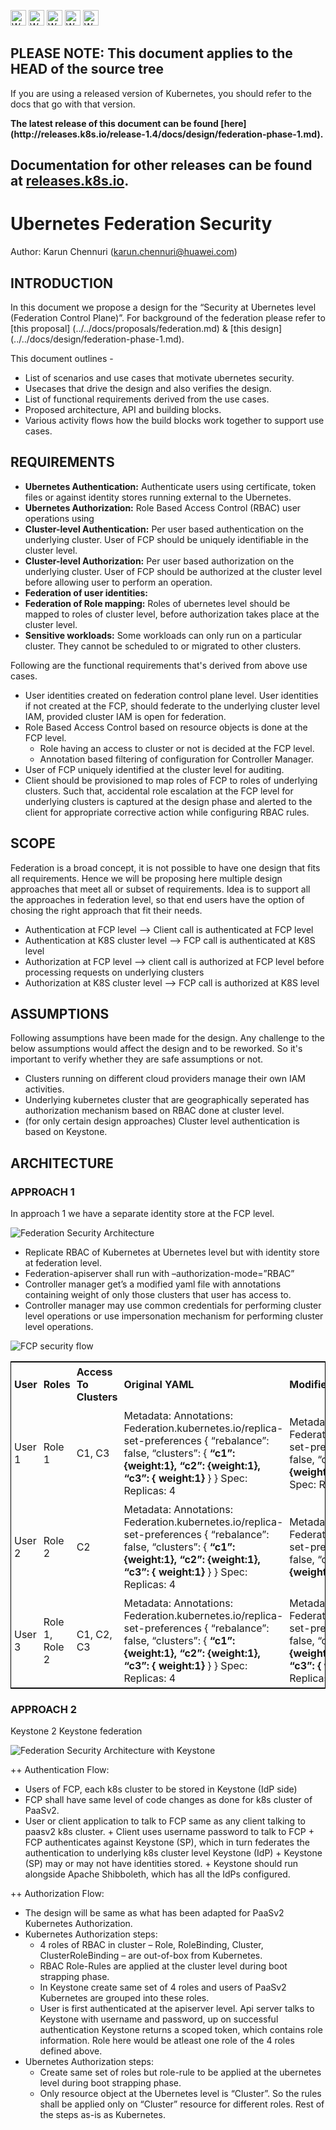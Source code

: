 <!-- BEGIN MUNGE: UNVERSIONED_WARNING -->

<!-- BEGIN STRIP_FOR_RELEASE -->

<img src="http://kubernetes.io/kubernetes/img/warning.png" alt="WARNING"
     width="25" height="25">
<img src="http://kubernetes.io/kubernetes/img/warning.png" alt="WARNING"
     width="25" height="25">
<img src="http://kubernetes.io/kubernetes/img/warning.png" alt="WARNING"
     width="25" height="25">
<img src="http://kubernetes.io/kubernetes/img/warning.png" alt="WARNING"
     width="25" height="25">
<img src="http://kubernetes.io/kubernetes/img/warning.png" alt="WARNING"
     width="25" height="25">

<h2>PLEASE NOTE: This document applies to the HEAD of the source tree</h2>

If you are using a released version of Kubernetes, you should
refer to the docs that go with that version.

<!-- TAG RELEASE_LINK, added by the munger automatically -->
<strong>
The latest release of this document can be found
[here](http://releases.k8s.io/release-1.4/docs/design/federation-phase-1.md).

Documentation for other releases can be found at
[releases.k8s.io](http://releases.k8s.io).
</strong>
--

<!-- END STRIP_FOR_RELEASE -->

<!-- END MUNGE: UNVERSIONED_WARNING -->

# Ubernetes Federation Security

Author: Karun Chennuri (karun.chennuri@huawei.com)

## INTRODUCTION

In this document we propose a design for the “Security at Ubernetes level (Federation Control Plane)”. For background of the federation please refer to [this proposal] (../../docs/proposals/federation.md) & [this design] (../../docs/design/federation-phase-1.md). 

This document outlines -

* List of scenarios and use cases that motivate ubernetes security.
* Usecases that drive the design and also verifies the design.
* List of functional requirements derived from the use cases.
* Proposed architecture, API and building blocks.
* Various activity flows how the build blocks work together to support use cases.

## REQUIREMENTS

+ **Ubernetes Authentication:** Authenticate users using certificate, token files or against identity stores running external to the Ubernetes.
+ **Ubernetes Authorization:** Role Based Access Control (RBAC) user operations using 
+ **Cluster-level Authentication:** Per user based authentication on the underlying cluster. User of FCP should be uniquely identifiable in the cluster level.
+ **Cluster-level Authorization:** Per user based authorization on the underlying cluster. User of FCP should be authorized at the cluster level before allowing user to perform an operation.
+ **Federation of user identities:** 
+ **Federation of Role mapping:** Roles of ubernetes level should be mapped to roles of cluster level, before authorization takes place at the cluster level.
+ **Sensitive workloads:** Some workloads can only run on a particular cluster. They cannot be scheduled to or migrated to other clusters. 

Following are the functional requirements that's derived from above use cases.
+ User identities created on federation control plane level. User identities if not created at the FCP, should federate to the underlying cluster level IAM, provided cluster IAM is open for federation.
+ Role Based Access Control based on resource objects is done at the FCP level.
	+ Role having an access to cluster or not is decided at the FCP level.
	+ Annotation based filtering of configuration for Controller Manager.
+ User of FCP uniquely identified at the cluster level for auditing.
+ Client should be provisioned to map roles of FCP to roles of underlying clusters. Such that, accidental role escalation at the FCP level for underlying clusters is captured at the design phase and alerted to the client for appropriate corrective action while configuring RBAC rules.

## SCOPE

Federation is a broad concept, it is not possible to have one design that fits all requirements. Hence we will be proposing here multiple design approaches that meet all or subset of requirements. Idea is to support all the approaches in federation level, so that end users have the option of chosing the right approach that fit their needs. 

+	Authentication at FCP level --> Client call is authenticated at FCP level
+	Authentication at K8S cluster level --> FCP call is authenticated at K8S level
+	Authorization at FCP level --> client call is authorized at FCP level before processing requests on underlying clusters
+	Authorization at K8S cluster level --> FCP call is authorized at K8S level


## ASSUMPTIONS

Following assumptions have been made for the design. Any challenge to the below assumptions would affect the design and to be reworked.
So it's important to verify whether they are safe assumptions or not.
* Clusters running on different cloud providers manage their own IAM activities.
* Underlying kubernetes cluster that are geographically seperated has authorization mechanism based on RBAC done at cluster level.
* (for only certain design approaches) Cluster level authentication is based on Keystone.


## ARCHITECTURE


### APPROACH 1
In approach 1 we have a separate identity store at the FCP level. 

![Federation Security Architecture](FCP_authn_authz_flow.png)

+	Replicate RBAC of Kubernetes at Ubernetes level but with identity store at federation level.
+	Federation-apiserver shall run with –authorization-mode=”RBAC”
+	Controller manager get’s a modified yaml file with annotations containing weight of only those clusters that user has access to. 
+	Controller manager may use common credentials for performing cluster level operations or use impersonation mechanism for performing cluster level operations.

![FCP security flow](FCP_Design_1.png)

<table style="border:1px solid #000000;border-collapse:collapse;">
<tbody>
<tr>
<td style="padding:5px;"><b>User</b><br>
</td>
<td style="padding:5px;"><b>Roles</b><br>
</td>
<td style="padding:5px;"><b>Access To Clusters</b><br>
</td>
<td style="padding:5px;"><b>Original YAML</b><br>
</td>
<td style="padding:5px;"><b>Modified YAML</b><br>
</td>
</tr>
<tr>
<td style="padding:5px;">User 1<br>
</td>
<td style="padding:5px;">Role 1<br>
</td>
<td style="padding:5px;">C1, C3<br>
</td>
<td style="padding:5px;">Metadata:
  Annotations:
    Federation.kubernetes.io/replica-set-preferences 
    {
       “rebalance”: false,
       “clusters”: {
       <b> “c1”: {weight:1},
        “c2”: {weight:1},
        “c3”: { weight:1}</b>
      }
   }
Spec:
   Replicas: 4
<br>
</td>
<td style="padding:5px;">Metadata:
  Annotations:
    Federation.kubernetes.io/replica-set-preferences 
    {
       “rebalance”: false,
       “clusters”: {
       <b> “c1”: {weight:1},
        “c3”: { weight:1} </b>
      }
   }
Spec:
   Replicas: 4
<br>
</td>
</tr>

<tr>
<td style="padding:5px;">User 2<br>
</td>
<td style="padding:5px;">Role 2<br>
</td>
<td style="padding:5px;">C2<br>
</td>
<td style="padding:5px;">Metadata:
  Annotations:
    Federation.kubernetes.io/replica-set-preferences 
    {
       “rebalance”: false,
       “clusters”: {
        <b>“c1”: {weight:1},
        “c2”: {weight:1},
        “c3”: { weight:1}</b>
      }
   }
Spec:
   Replicas: 4

<br>
</td>
<td style="padding:5px;">Metadata:
  Annotations:
    Federation.kubernetes.io/replica-set-preferences 
    {
       “rebalance”: false,
       “clusters”: {
        <b>“c2”: {weight:1}</b>
      }
   }
Spec:
   Replicas: 4

<br>
</td>
</tr>

<tr>
<td style="padding:5px;">User 3<br>
</td>
<td style="padding:5px;">Role 1, Role 2<br>
</td>
<td style="padding:5px;">C1, C2, C3<br>
</td>
<td style="padding:5px;">Metadata:
  Annotations:
    Federation.kubernetes.io/replica-set-preferences 
    {
       “rebalance”: false,
       “clusters”: {
       <b> “c1”: {weight:1},
        “c2”: {weight:1},
        “c3”: { weight:1}</b>
      }
   }
Spec:
   Replicas: 4


<br>
</td>
<td style="padding:5px;">Metadata:
  Annotations:
    Federation.kubernetes.io/replica-set-preferences 
    {
       “rebalance”: false,
       “clusters”: {
       <b> “c1”: {weight:1},
        “c2”: {weight:1},
        “c3”: { weight:1}</b>
      }
   }
Spec:
   Replicas: 4

<br>
</td>
</tr>


</tbody>
</table>


### APPROACH 2
Keystone 2 Keystone federation


![Federation Security Architecture with Keystone](FCP_Design_2.png)

++	Authentication Flow:
+	Users of FCP, each k8s cluster to be stored in Keystone (IdP side)
+	FCP shall have same level of code changes as done for k8s cluster of PaaSv2.
+	User or client application to talk to FCP same as any client talking to paasv2 k8s cluster.
		+	Client uses username password to talk to FCP
		+	FCP authenticates against Keystone (SP), which in turn federates the authentication to underlying k8s cluster level Keystone (IdP)
		+	Keystone (SP) may or may not have identities stored. 
		+	Keystone should run alongside Apache Shibboleth, which has all the IdPs configured.

++	Authorization Flow:
+	The design will be same as what has been adapted for PaaSv2 Kubernetes Authorization. 
+	Kubernetes Authorization steps:
	+	4 roles of RBAC in cluster – Role, RoleBinding, Cluster, ClusterRoleBinding – are out-of-box from Kubernetes.
	+	RBAC Role-Rules are applied at the cluster level during boot strapping phase.
	+	In Keystone create same set of 4 roles and users of PaaSv2 Kubernetes are grouped into these roles.
	+	User is first authenticated at the apiserver level. Api server talks to Keystone with username and password, up on successful authentication Keystone returns a scoped token, which contains role information. Role here would be atleast one role of the 4 roles defined above.
+	Ubernetes Authorization steps:
	+	Create same set of roles but role-rule to be applied at the ubernetes level during boot strapping phase.
	+	Only resource object at the Ubernetes level is “Cluster”. So the rules shall be applied only on “Cluster” resource for different roles. Rest of the steps as-is as Kubernetes.


